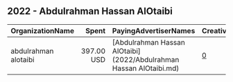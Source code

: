 ## 2022 - Abdulrahman Hassan AlOtaibi 
|OrganizationName|Spent|PayingAdvertiserNames|CreativeUrls|Impressions|Genders|AgeBrackets|CountryCodes|BillingAddresses|CandidateBallotInformation|
|:---|---:|:---|:---|---:|:---|:---|:---|:---|:---|
|abdulrahman alotaibi|397.00 USD|[Abdulrahman Hassan AlOtaibi](2022/Abdulrahman Hassan AlOtaibi.md)|[0](https://www.snap.com/political-ads/asset/06bb510256b627a382e33689b92d8804fa9b091f325f03a83e11ab652732046d?mediaType=mp4)|499,487||21+|kuwait|"233,Abdullah Mubarak Al-Sabah,0000,KW"||
